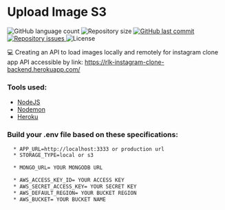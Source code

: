 # Upload Image S3
<p align="left">
  <img alt="GitHub language count" src="https://img.shields.io/github/languages/count/Relirk/upload-project-backend">

  <img alt="Repository size" src="https://img.shields.io/github/repo-size/Relirk/upload-project-backend">
  
  <a href="https://github.com/Relirk/upload-project-backend/commits/master">
    <img alt="GitHub last commit" src="https://img.shields.io/github/last-commit/Relirk/upload-project-backend">
  </a>

  <a href="https://github.com/Relirk/upload-project-backend/issues">
    <img alt="Repository issues" src="https://img.shields.io/github/issues/Relirk/upload-project-backend">
  </a>

  <img alt="License" src="https://img.shields.io/badge/license-MIT-brightgreen">
</p>

:computer: Creating an API to load images locally and remotely for instagram clone app
API accessible by link: https://rlk-instagram-clone-backend.herokuapp.com/

### Tools used:
- [NodeJS](https://nodejs.org/en/)
- [Nodemon](https://nodemon.io/)
- [Heroku](https://id.heroku.com/login)

### Build your .env file based on these specifications: 
```sh 
  * APP_URL=http://localhost:3333 or production url
  * STORAGE_TYPE=local or s3

  * MONGO_URL= YOUR MONGODB URL

  * AWS_ACCESS_KEY_ID= YOUR ACCESS KEY
  * AWS_SECRET_ACCESS_KEY= YOUR SECRET KEY
  * AWS_DEFAULT_REGION= YOUR BUCKET REGION
  * AWS_BUCKET= YOUR BUCKET NAME
```


